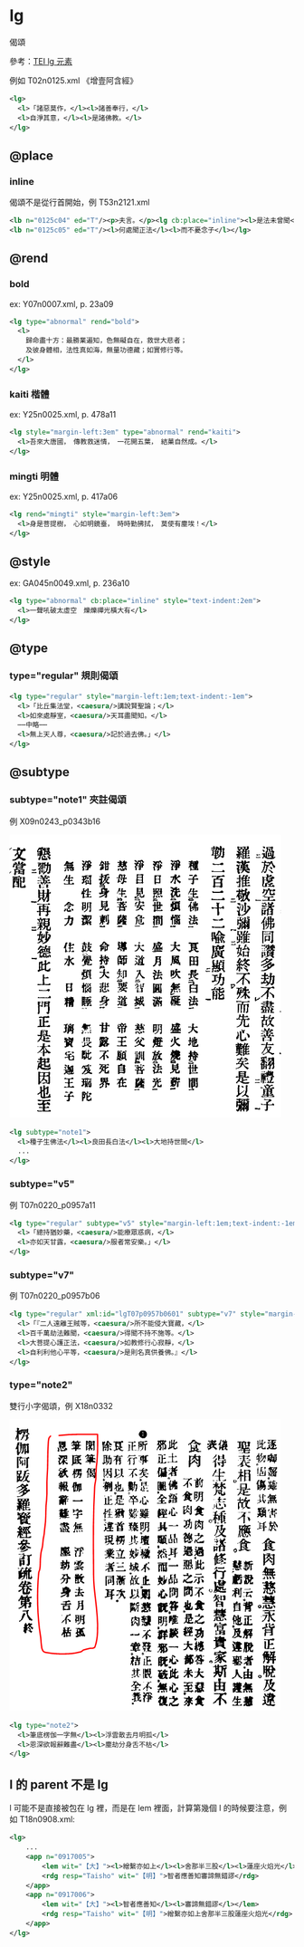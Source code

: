 # lg

偈頌

參考：[TEI lg 元素](http://www.tei-c.org/release/doc/tei-p5-doc/zh-TW/html/ref-lg.html)

例如 T02n0125.xml 《增壹阿含經》

```xml
<lg>
  <l>「諸惡莫作，</l><l>諸善奉行，</l>
  <l>自淨其意，</l><l>是諸佛教。</l>
</lg>
```

## @place

### inline

偈頌不是從行首開始，例 T53n2121.xml

```xml
<lb n="0125c04" ed="T"/><p>夫言。</p><lg cb:place="inline"><l>是法未曾聞</l><l>而今聞汝說</l>
<lb n="0125c05" ed="T"/><l>何處聞正法</l><l>而不憂念子</l></lg>
```
## @rend

### bold

ex: Y07n0007.xml, p. 23a09

```xml
<lg type="abnormal" rend="bold">
  <l>
    歸命盡十方：最勝業遍知，色無礙自在，救世大悲者；
    及彼身體相，法性真如海，無量功德藏；如實修行等。
  </l>
</lg>
```

### kaiti 楷體

ex: Y25n0025.xml, p. 478a11

```xml
<lg style="margin-left:3em" type="abnormal" rend="kaiti">
  <l>吾來大唐國，　傳教救迷情，　一花開五葉，　結菓自然成。</l>
</lg>
```

### mingti 明體

ex: Y25n0025.xml, p. 417a06

```xml
<lg rend="mingti" style="margin-left:3em">
  <l>身是菩提樹，　心如明鏡臺，　時時勤拂拭，　莫使有塵埃！</l>
</lg>
```

## @style

ex: GA045n0049.xml, p. 236a10

```xml
<lg type="abnormal" cb:place="inline" style="text-indent:2em">
  <l>一聲吼破太虛空　爍爍禪光橫大有</l>
</lg>
```

## @type

### type="regular" 規則偈頌

```xml
<lg type="regular" style="margin-left:1em;text-indent:-1em">
  <l>「比丘集法堂，<caesura/>講說賢聖論；</l>
  <l>如來處靜室，<caesura/>天耳盡聞知。</l>
  ⋯⋯中略⋯⋯
  <l>無上天人尊，<caesura/>記於過去佛。」</l>
</lg>
```

## @subtype

### subtype="note1" 夾註偈頌

例 X09n0243_p0343b16

![](images/lg-note1.png)

```xml
<lg subtype="note1">
  <l>種子生佛法</l><l>良田長白法</l><l>大地持世間</l>
  ...
</lg>
```

### subtype="v5"

例 T07n0220_p0957a11

```xml
<lg type="regular" subtype="v5" style="margin-left:1em;text-indent:-1em">
  <l>「總持猶妙藥，<caesura/>能療眾惑病，</l>
  <l>亦如天甘露，<caesura/>服者常安樂。」</l>
</lg>
```

### subtype="v7"

例 T07n0220_p0957b06

```xml
<lg type="regular" xml:id="lgT07p0957b0601" subtype="v7" style="margin-left:2em;text-indent:-2em">
  <l>「『二人遠離王賊等，<caesura/>所不能侵大寶藏，</l>
  <l>百千萬劫法難聞，<caesura/>得聞不持不施等。</l>
  <l>大菩提心護正法，<caesura/>如教修行心寂靜，</l>
  <l>自利利他心平等，<caesura/>是則名真供養佛。』</l>
</lg>
```

### type="note2"

雙行小字偈頌，例 X18n0332

![](images/lg-note2.png)

```xml
<lg type="note2">
  <l>筆底楞伽一字無</l><l>浮雲散去月明孤</l>
  <l>恩深欲報辭難盡</l><l>塵劫分身舌不枯</l>
</lg>
```

## l 的 parent 不是 lg

l 可能不是直接被包在 lg 裡，而是在 lem 裡面，計算第幾個 l 的時候要注意，例如 T18n0908.xml:

```xml
<lg>
	...
	<app n="0917005">
		<lem wit="【大】"><l>繒繫亦如上</l><l>舍那半三股</l><l>蓮座火焰光</l></lem>
		<rdg resp="Taisho" wit="【明】">智者應善知審諦無錯謬</rdg>
	</app>
	<app n="0917006">
		<lem wit="【大】"><l>智者應善知</l><l>審諦無錯謬</l></lem>
		<rdg resp="Taisho" wit="【明】">繒繫亦如上舍那半三股蓮座火焰光</rdg>
	</app>
</lg>
```

